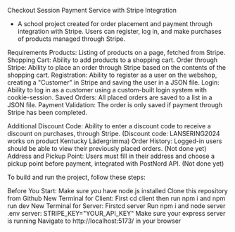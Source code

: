 Checkout Session Payment Service with Stripe Integration
- A school project created for order placement and payment through integration with Stripe. Users can register, log in, and make purchases of products managed through Stripe.

Requirements
 Products: Listing of products on a page, fetched from Stripe.
 Shopping Cart: Ability to add products to a shopping cart.
 Order through Stripe: Ability to place an order through Stripe based on the contents of the shopping cart.
 Registration: Ability to register as a user on the webshop, creating a "Customer" in Stripe and saving the user in a JSON file.
 Login: Ability to log in as a customer using a custom-built login system with cookie-session.
 Saved Orders: All placed orders are saved to a list in a JSON file.
 Payment Validation: The order is only saved if payment through Stripe has been completed.

Additional
 Discount Code: Ability to enter a discount code to receive a discount on purchases, through Stripe. (Discount code: LANSERING2024 works on product Kentucky Lädergrimma)
 Order History: Logged-in users should be able to view their previously placed orders. (Not done yet)
 Address and Pickup Point: Users must fill in their address and choose a pickup point before payment, integrated with PostNord API. (Not done yet)

To build and run the project, follow these steps:

Before You Start: Make sure you have node.js installed
Clone this repository from Github
New Terminal for Client: First cd client then run npm i and npm run dev
New Terminal for Server: Firstcd server Run npm i and node server
.env server: STRIPE_KEY="YOUR_API_KEY"
Make sure your express server is running
Navigate to http://localhost:5173/ in your browser

